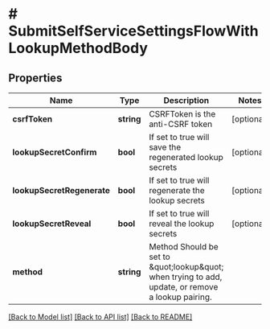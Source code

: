 # # SubmitSelfServiceSettingsFlowWithLookupMethodBody

## Properties

Name | Type | Description | Notes
------------ | ------------- | ------------- | -------------
**csrfToken** | **string** | CSRFToken is the anti-CSRF token | [optional]
**lookupSecretConfirm** | **bool** | If set to true will save the regenerated lookup secrets | [optional]
**lookupSecretRegenerate** | **bool** | If set to true will regenerate the lookup secrets | [optional]
**lookupSecretReveal** | **bool** | If set to true will reveal the lookup secrets | [optional]
**method** | **string** | Method  Should be set to \&quot;lookup\&quot; when trying to add, update, or remove a lookup pairing. |

[[Back to Model list]](../../README.md#models) [[Back to API list]](../../README.md#endpoints) [[Back to README]](../../README.md)

